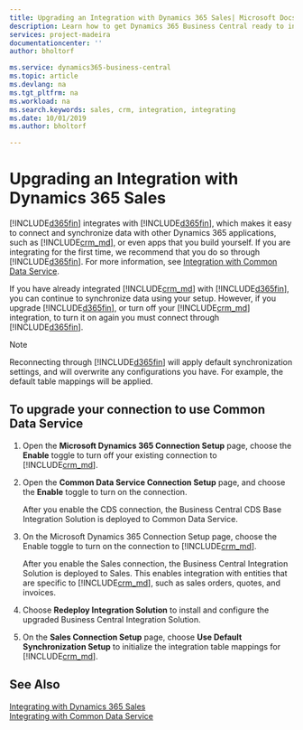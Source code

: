 ```yaml
---
title: Upgrading an Integration with Dynamics 365 Sales| Microsoft Docs
description: Learn how to get Dynamics 365 Business Central ready to integrate with Dynamics 365 Sales.
services: project-madeira
documentationcenter: ''
author: bholtorf

ms.service: dynamics365-business-central
ms.topic: article
ms.devlang: na
ms.tgt_pltfrm: na
ms.workload: na
ms.search.keywords: sales, crm, integration, integrating
ms.date: 10/01/2019
ms.author: bholtorf

---
```

# Upgrading an Integration with Dynamics 365 Sales
[!INCLUDE[d365fin](includes/d365fin_md.md)] integrates with [!INCLUDE[d365fin](includes/cds_long_md.md)], which makes it easy to connect and synchronize data with other Dynamics 365 applications, such as [!INCLUDE[crm_md](includes/crm_md.md)], or even apps that you build yourself. If you are integrating for the first time, we recommend that you do so through [!INCLUDE[d365fin](includes/cds_long_md.md)]. For more information, see [Integration with Common Data Service](admin-common-data-service.md).

If you have already integrated [!INCLUDE[crm_md](includes/crm_md.md)] with [!INCLUDE[d365fin](includes/d365fin_md.md)], you can continue to synchronize data using your setup. However, if you upgrade [!INCLUDE[d365fin](includes/d365fin_md.md)], or turn off your [!INCLUDE[crm_md](includes/crm_md.md)] integration, to turn it on again you must connect through [!INCLUDE[d365fin](includes/cds_long_md.md)]. 

> [!NOTE]
> Reconnecting through [!INCLUDE[d365fin](includes/cds_long_md.md)] will apply default synchronization settings, and will overwrite any configurations you have. For example, the default table mappings will be applied.

## To upgrade your connection to use Common Data Service
1. Open the **Microsoft Dynamics 365 Connection Setup** page, choose the **Enable** toggle to turn off your existing connection to [!INCLUDE[crm_md](includes/crm_md.md)].
2. Open the **Common Data Service Connection Setup** page, and choose the **Enable** toggle to turn on the connection.
  
   After you enable the CDS connection, the Business Central CDS Base Integration Solution is deployed to Common Data Service.
3. On the Microsoft Dynamics 365 Connection Setup page, choose the Enable toggle to turn on the connection to [!INCLUDE[crm_md](includes/crm_md.md)].
  
   After you enable the Sales connection, the Business Central Integration Solution is deployed to Sales. This enables integration with entities that are specific to [!INCLUDE[crm_md](includes/crm_md.md)], such as sales orders, quotes, and invoices.
4. Choose **Redeploy Integration Solution** to install and configure the upgraded Business Central Integration Solution.
5. On the **Sales Connection Setup** page, choose **Use Default Synchronization Setup** to initialize the integration table mappings for [!INCLUDE[crm_md](includes/crm_md.md)].

## See Also
[Integrating with Dynamics 365 Sales](admin-prepare-dynamics-365-for-sales-for-integration.md)  
[Integrating with Common Data Service](admin-common-data-service.md)